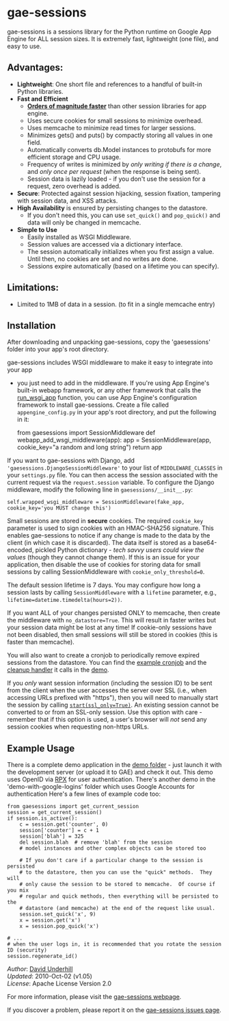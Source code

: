 gae-sessions
=

gae-sessions is a sessions library for the Python runtime on Google App Engine
for ALL session sizes.  It is extremely fast, lightweight (one file), and easy
to use.

Advantages:
-
 * __Lightweight__: One short file and references to a handful of built-in Python libraries.
 * __Fast and Efficient__
     - [__Orders of magnitude
       faster__](http://wiki.github.com/dound/gae-sessions/comparison-with-alternative-libraries)
       than other session libraries for app engine.
     - Uses secure cookies for small sessions to minimize overhead.
     - Uses memcache to minimize read times for larger sessions.
     - Minimizes gets() and puts() by compactly storing all values in one field.
     - Automatically converts db.Model instances to protobufs for more
       efficient storage and CPU usage.
     - Frequency of writes is minimized by *only writing if there is a change*,
       and *only once per request* (when the response is being sent).
     - Session data is lazily loaded - if you don't use the session for a
       request, zero overhead is added.
 * __Secure__: Protected against session hijacking, session fixation, tampering
   with session data, and XSS attacks.
 * __High Availability__ is ensured by persisting changes to the datastore.
     - If you don't need this, you can use <code>set\_quick()</code> and
       <code>pop\_quick()</code> and data will only be changed in memcache.
 * __Simple to Use__
     - Easily installed as WSGI Middleware.
     - Session values are accessed via a dictionary interface.
     - The session automatically initializes when you first assign a value.
       Until then, no cookies are set and no writes are done.
     - Sessions expire automatically (based on a lifetime you can specify).


Limitations:
-
  * Limited to 1MB of data in a session.  (to fit in a single memcache entry)


Installation
-

After downloading and unpacking gae-sessions, copy the 'gaesessions' folder into
your app's root directory.

gae-sessions includes WSGI middleware to make it easy to integrate into your app
- you just need to add in the middleware.  If you're using App Engine's built-in
webapp framework, or any other framework that calls the
[run_wsgi_app](http://code.google.com/appengine/docs/python/tools/webapp/utilmodule.html)
function, you can use App Engine's configuration framework to install
gae-sessions.  Create a file called `appengine_config.py` in your app's root
directory, and put the following in it:

    from gaesessions import SessionMiddleware
    def webapp_add_wsgi_middleware(app):
        app = SessionMiddleware(app, cookie_key="a random and long string")
        return app

If you want to gae-sessions with Django, add
<code>'gaesessions.DjangoSessionMiddleware'</code> to your list of
<code>MIDDLEWARE_CLASSES</code> in your `settings.py` file.  You can then access
the session associated with the current request via the `request.session`
variable.  To configure the Django middleware, modify the following line in
`gaesessions/__init__.py`:

    self.wrapped_wsgi_middleware = SessionMiddleware(fake_app, cookie_key='you MUST change this')

Small sessions are stored in __secure__ cookies.  The required `cookie_key`
parameter is used to sign cookies with an HMAC-SHA256 signature.  This enables
gae-sessions to notice if any change is made to the data by the client (in which
case it is discarded).  The data itself is stored as a base64-encoded, pickled
Python dictionary - *tech savvy users could view the values* (though they cannot
change them).  If this is an issue for your application, then disable the use of
cookies for storing data for small sessions by calling SessionMiddleware with
`cookie_only_threshold=0`.

The default session lifetime is 7 days.  You may configure how long a session
lasts by calling `SessionMiddleware` with a `lifetime` parameter, e.g.,
`lifetime=datetime.timedelta(hours=2))`.

If you want ALL of your changes persisted ONLY to memcache, then create the
middleware with `no_datastore=True`.  This will result in faster writes but your
session data might be lost at any time!  If cookie-only sessions have not been
disabled, then small sessions will still be stored in cookies (this is faster
than memcache).

You will also want to create a cronjob to periodically remove expired sessions
from the datastore.  You can find the [example
cronjob](http://github.com/dound/gae-sessions/tree/master/demo/cron.yaml) and
the [cleanup handler](http://github.com/dound/gae-sessions/tree/master/demo/cleanup_sessions.py)
it calls in the [demo](http://github.com/dound/gae-sessions/tree/master/demo/).

If you *only* want session information (including the session ID) to be sent
from the client when the user accesses the server over SSL (i.e., when accessing
URLs prefixed with "https"), then you will need to manually start the session by
calling [`start(ssl_only=True)`](http://dound.com/myprojects/gae-sessions/docs/html/docindex.html#gaesessions.Session.start).
An existing session cannot be converted to or from an SSL-only session.  Use
this option with care - remember that if this option is used, a user's browser
will *not* send any session cookies when requesting non-https URLs.


Example Usage
-

There is a complete demo application in the [demo
folder](http://github.com/dound/gae-sessions/tree/master/demo/) - just launch it with
the development server (or upload it to GAE) and check it out.  This demo uses
OpenID via [RPX](http://www.rpxnow.com) for user authentication.  There's
another demo in the 'demo-with-google-logins' folder which uses Google Accounts
for authentication Here's a few lines of example code too:

    from gaesessions import get_current_session
    session = get_current_session()
    if session.is_active():
        c = session.get('counter', 0)
        session['counter'] = c + 1
        session['blah'] = 325
        del session.blah  # remove 'blah' from the session
        # model instances and other complex objects can be stored too

        # If you don't care if a particular change to the session is persisted
        # to the datastore, then you can use the "quick" methods.  They will
        # only cause the session to be stored to memcache.  Of course if you mix
        # regular and quick methods, then everything will be persisted to the
        # datastore (and memcache) at the end of the request like usual.
        session.set_quick('x', 9)
        x = session.get('x')
        x = session.pop_quick('x')

    # ...
    # when the user logs in, it is recommended that you rotate the session ID (security)
    session.regenerate_id()


_Author_: [David Underhill](http://www.dound.com)  
_Updated_: 2010-Oct-02 (v1.05)  
_License_: Apache License Version 2.0

For more information, please visit the [gae-sessions webpage](http://wiki.github.com/dound/gae-sessions/).

If you discover a problem, please report it on the
[gae-sessions issues page](http://github.com/dound/gae-sessions/issues).
